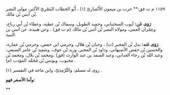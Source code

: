 ١١٥٩ م ت فق:** حرب بن ميمون الأَنْصارِيّ (١) ، أَبُو الخطاب البَصْرِيّ الأكبر، مولى النضر بْن أنس بْن مالك.

**رَوَى عَن:** أيوب السختياني، وحميد الطويل، وسماك بْن عطية، وعطاء بْن أَبي رباح، وعِمْران العمي، ومولاه النضر بْن أَنَس بْن مالك (م ت فق) ، وعن هنيدة، عن أنس بن النبيذ.

**رَوَى عَنه:** بدل بْن المحبر (ت) ، وحبان بْن هلال، وحرمي ابن حفص، وحرمي بْن عمارة، والحسين بْن حفص الأصبهاني، وداود بْن المحبر، وزيد بْن عوف، وسَعِيد بْن عامر الضبعي، وعبد الله بْن رجاء الغداني، وعبد الصمد بن عبد الوارث (فق) ،ومحمد بْن بلال، ومحمد بْن محبوب، ويونس بْن مُحَمَّد المؤدب (م) .

روى له مسلم، والتِّرْمِذِيّ، وابن ماجه في التفسير (١) .

**وأما الأصغر فهو:**

**